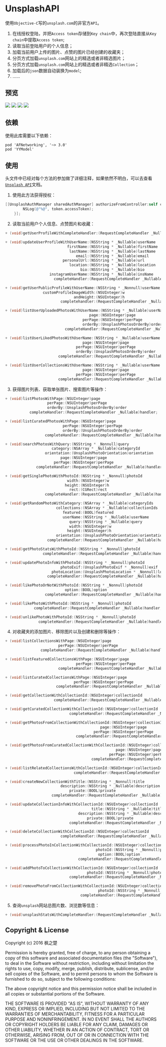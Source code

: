 # UnsplashAPI
使用`Objective-C`写的`unsplash.com`的非官方`API`。

1. 在线授权登陆，并把`Access token`存储到`Key chain`中，再次登陆直接从`Key chain`中提取`Access token`;
2. 读取当前登陆用户的个人信息；
3. 加载当前用户上传的图片、点赞的图片已经创建的收藏夹；
4. 分页方式加载`unsplash.com`网站上的精选或者非精选图片；
5. 分页方式加载`unsplash.com`网站上的精选或者非精选`Collection`；
6. 加载后的`json`数据自动装换为`model`;
7. ......

## 预览
![](UnsplashAPIDemo/Preview/Preview1.jpeg)
![](UnsplashAPIDemo/Preview/Preview2.jpeg)
![](UnsplashAPIDemo/Preview/Preview3.jpeg)
![](UnsplashAPIDemo/Preview/Preview4.jpeg)

## 依赖
使用此库需要以下依赖：
```
pod 'AFNetworking', '~> 3.0'
pod 'YYModel'
```

## 使用
头文件中已经对每个方法的参加做了详细注释，如果依然不明白，可以去查看[`Unsplash API`](https://unsplash.com/documentation)文档。
1. 使用此方法获得授权：

```objective-c
[[UnsplashAuthManager sharedAuthManager] authorizeFromController:self completeHandler:^(UnsplashAccessToken *token, NSError *error) {
        NSLog(@"%@", token.accessToken);
    }];
```

2. 读取当前用户个人信息、点赞图片和收藏：

```objective-c
+ (void)getUserProfileWithCompleteHandler:(RequestCompleteHandler _Nullable)handler;

+ (void)updateUserProfileWithUserName:(NSString * _Nullable)userName
                            firstName:(NSString * _Nullable)firstName
                             lastName:(NSString * _Nullable)lastName
                                email:(NSString * _Nullable)email
                          personalUrl:(NSString * _Nullable)url
                             location:(NSString * _Nullable)location
                                  bio:(NSString * _Nullable)bio
                    instagramUserName:(NSString * _Nullable)insName
                      completeHandler:(RequestCompleteHandler _Nullable)handler;

+ (void)getUserPublicProfileWithUserName:(NSString * _Nonnull)userName
                 customProfileImageWidth:(NSUInteger)w
                               andHeight:(NSUInteger)h
                         completehandler:(RequestCompleteHandler _Nullable)handler;

+ (void)listUserUploadedPhotosWithUserName:(NSString * _Nullable)userName
                                      page:(NSUInteger)page
                                   perPage:(NSUInteger)perPage
                                   orderBy:(UnsplashPhotosOrderBy)order
                           completeHandler:(RequestCompleteHandler _Nullable)handler;

+ (void)listUserLikedPhotosWithUserName:(NSString * _Nullable)userName
                                   page:(NSUInteger)page
                                perPage:(NSUInteger)perPage
                                orderBy:(UnsplashPhotosOrderBy)order
                        completeHandler:(RequestCompleteHandler _Nullable)handler;

+ (void)listUserCollectionsWithUserName:(NSString * _Nullable)userName
                                   page:(NSUInteger)page
                                perPage:(NSUInteger)perPage
                        completeHandler:(RequestCompleteHandler _Nullable)handler;

```

3. 获得图片列表、获取单张图片、搜索图片等操作：

```objective-c
+ (void)listPhotosWithPage:(NSUInteger)page
                   perPage:(NSUInteger)perPage
                   orderBy:(UnsplashPhotosOrderBy)order
           completeHandler:(RequestCompleteHandler _Nullable)handler;

+ (void)listCuratedPhotosWithPage:(NSUInteger)page
                          perPage:(NSUInteger)perPage
                          orderBy:(UnsplashPhotosOrderBy)order
                  completeHandler:(RequestCompleteHandler _Nullable)handler;

+ (void)searchPhotosWithQuery:(NSString * _Nonnull)query
                     category:(NSArray * _Nullable)categoryId
                  orientation:(UnsplashPhotoOrientation)orientation
                         page:(NSUInteger)page
                      perPage:(NSUInteger)perPage
              completeHandler:(RequestCompleteHandler _Nullable)handler;

+ (void)getSinglePhotoWithPhotoId:(NSString * _Nonnull)photoId
                            width:(NSUInteger)w
                           height:(NSUInteger)h
                             rect:(CGRect)rect
                  completeHandler:(RequestCompleteHandler _Nullable)handler;

+ (void)getRandomPhotoWithCategory:(NSArray * _Nullable)categoryIds
                       collections:(NSArray * _Nullable)collectionIds
                          featured:(BOOL)featured
                          userName:(NSString * _Nullable)userName
                             query:(NSString * _Nullable)query
                             width:(NSUInteger)w
                            height:(NSUInteger)h
                       orientation:(UnsplashPhotoOrientation)orientation
                   completeHandler:(RequestCompleteHandler _Nullable)handler;

+ (void)getPhotoStatsWithPhotoId:(NSString * _Nonnull)photoId
                 completeHandler:(RequestCompleteHandler _Nullable)handler;

+ (void)updatePhotoInfoWithPhotoId:(NSString * _Nonnull)photoId
                         photoExif:(UnsplashPhotoExif * _Nonnull)exif
                     photoLocation:(UnsplashPhotoLocation * _Nonnull)location
                   completeHandler:(RequestCompleteHandler _Nullable)handler;

+ (void)likePhotoOrNotWithPhotoId:(NSString * _Nonnull)photoId
                           option:(BOOL)option
                  completeHandler:(RequestCompleteHandler _Nullable)handler;

+ (void)likePhotoWithPhotoId:(NSString * _Nonnull)photoId
             completeHandler:(RequestCompleteHandler _Nullable)handler;

+ (void)unlikePhotoWithPhotoId:(NSString * _Nonnull)photoId
               completeHandler:(RequestCompleteHandler _Nullable)handler;

```

4. 对收藏夹的添加图片、移除图片以及创建和删除等操作：

```objective-c
+ (void)listCollectionsWithPage:(NSUInteger)page
                        perPage:(NSUInteger)perPage
                completeHandler:(RequestCompleteHandler _Nullable)handler;

+ (void)listFeaturedCollectionsWithPage:(NSUInteger)page
                                perPage:(NSUInteger)perPage
                        completeHandler:(RequestCompleteHandler _Nullable)handle;

+ (void)listCuratedCollectionsWithPage:(NSUInteger)page
                               perPage:(NSUInteger)perPage
                       completeHandler:(RequestCompleteHandler _Nullable)handler;

+ (void)getCollectionWithCollectionId:(NSUInteger)collectionId
                      completeHandler:(RequestCompleteHandler _Nullable)handle;

+ (void)getCuratedCollectionWithCollectionId:(NSUInteger)collectionId
                             completeHandler:(RequestCompleteHandler _Nullable)handler;

+ (void)getPhotosFromCollectionWithCollectionId:(NSUInteger)collectionId
                                           page:(NSUInteger)page
                                        perPage:(NSUInteger)perPage
                                completeHandler:(RequestCompleteHandler _Nullable)handler;

+ (void)getPhotosFromCuratedCollectionWithCollectionId:(NSUInteger)collectionId
                                                  page:(NSUInteger)page
                                               perPage:(NSUInteger)perPage
                                       completeHandler:(RequestCompleteHandler _Nullable)handler;

+ (void)listRelatedCollectionsWithCollectionId:(NSUInteger)collectionId
                               completeHandler:(RequestCompleteHandler _Nullable)handler;

+ (void)createNewCollectionWithTitle:(NSString * _Nonnull)title
                         description:(NSString * _Nullable)description
                             private:(BOOL)private
                     completeHandler:(RequestCompleteHandler _Nullable)handler;

+ (void)updateCollectionInfoWithCollectionId:(NSUInteger)collectionId
                                       title:(NSString * _Nullable)title
                                 description:(NSString * _Nullable)description
                                     private:(BOOL)private
                             completeHandler:(RequestCompleteHandler _Nullable)handler;

+ (void)deleteCollectionWithCollectionId:(NSUInteger)collectionId
                         completeHandler:(RequestCompleteHandler _Nullable)handler;

+ (void)processPhotoInCollectionWithCollectionId:(NSUInteger)collectionId
                                         photoId:(NSString * _Nonnull)photoId
                                          option:(BOOL)option
                                 completeHandler:(RequestCompleteHandler _Nullable)handler;

+ (void)addPhotoToCollectionWithCollectionId:(NSUInteger)collectionId
                                     photoId:(NSString * _Nonnull)photoId
                             completeHandler:(RequestCompleteHandler _Nullable)handler;

+ (void)removePhotoFromCollectionWithCollectionId:(NSUInteger)collectionId
                                          photoId:(NSString * _Nonnull)photoId
                                  completeHandler:(RequestCompleteHandler _Nullable)handle;


```

5. 查询`unsplash`网站总图片数、浏览数等信息：

```objective-c
+ (void)unsplashStatsWithCompleteHandler:(RequestCompleteHandler _Nullable)handler;
```

## Copyright & License
Copyright (c) 2016 枫之楚

Permission is hereby granted, free of charge, to any person obtaining a copy
of this software and associated documentation files (the "Software"), to deal
in the Software without restriction, including without limitation the rights
to use, copy, modify, merge, publish, distribute, sublicense, and/or sell
copies of the Software, and to permit persons to whom the Software is
furnished to do so, subject to the following conditions:

The above copyright notice and this permission notice shall be included in all
copies or substantial portions of the Software.

THE SOFTWARE IS PROVIDED "AS IS", WITHOUT WARRANTY OF ANY KIND, EXPRESS OR
IMPLIED, INCLUDING BUT NOT LIMITED TO THE WARRANTIES OF MERCHANTABILITY,
FITNESS FOR A PARTICULAR PURPOSE AND NONINFRINGEMENT. IN NO EVENT SHALL THE
AUTHORS OR COPYRIGHT HOLDERS BE LIABLE FOR ANY CLAIM, DAMAGES OR OTHER
LIABILITY, WHETHER IN AN ACTION OF CONTRACT, TORT OR OTHERWISE, ARISING FROM,
OUT OF OR IN CONNECTION WITH THE SOFTWARE OR THE USE OR OTHER DEALINGS IN THE
SOFTWARE.
